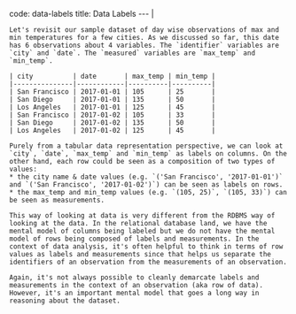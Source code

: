code: data-labels
title: Data Labels
--- |

    Let's revisit our sample dataset of day wise observations of max and min temperatures for a few cities. As we discussed so far, this date has 6 observations about 4 variables. The `identifier` variables are `city` and `date`. The `measured` variables are `max_temp` and `min_temp`.

    | city          | date       | max_temp | min_temp |
    |---------------|------------|----------|----------|
    | San Francisco | 2017-01-01 | 105      | 25       |
    | San Diego     | 2017-01-01 | 135      | 50       |
    | Los Angeles   | 2017-01-01 | 125      | 45       |
    | San Francisco | 2017-01-02 | 105      | 33       |
    | San Diego     | 2017-01-02 | 135      | 50       |
    | Los Angeles   | 2017-01-02 | 125      | 45       |

    Purely from a tabular data representation perspective, we can look at `city`, `date`, `max_temp` and `min_temp` as labels on columns. On the other hand, each row could be seen as a composition of two types of values:
    * the city name & date values (e.g. `('San Francisco', '2017-01-01')` and `('San Francisco', '2017-01-02')`) can be seen as labels on rows.
    * the max_temp and min_temp values (e.g. `(105, 25)`, `(105, 33)`) can be seen as measurements.

    This way of looking at data is very different from the RDBMS way of looking at the data. In the relational database land, we have the mental model of columns being labeled but we do not have the mental model of rows being composed of labels and measurements. In the context of data analysis, it's often helpful to think in terms of row values as labels and measurements since that helps us separate the identifiers of an observation from the measurements of an observation.

    Again, it's not always possible to cleanly demarcate labels and measurements in the context of an observation (aka row of data). However, it's an important mental model that goes a long way in reasoning about the dataset.
